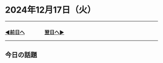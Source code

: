 # 2024年12月17日（火）

---

### [◀️前日へ](https://github.com/yuasys/chatty-journal/blob/main/2024/12/2024-12-16.md)&emsp;&emsp;&emsp;&emsp;[翌日へ▶️](https://github.com/yuasys/chatty-journal/blob/main/2024/12/2024-12-18.md)

---

## 今日の話題
